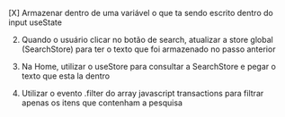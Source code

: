 [X] Armazenar dentro de uma variável o que ta sendo escrito dentro do input useState

2. Quando o usuário clicar no botão de search, atualizar a store global (SearchStore) para ter o texto que foi armazenado no passo anterior

3. Na Home, utilizar o useStore para consultar a SearchStore e pegar o texto que esta la dentro

4. Utilizar o evento .filter do array javascript transactions para filtrar apenas os itens que contenham a pesquisa
